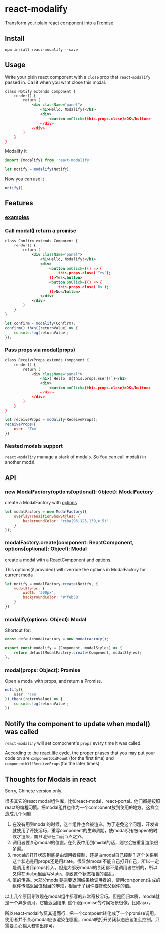 # react-modalify

Transform your plain react component into a [Promise](https://developer.mozilla.org/en-US/docs/Web/JavaScript/Reference/Global_Objects/Promise)

## Install

```shell
npm install react-modalify --save
```

## Usage

Write your plain react component with a ```close``` prop that ```react-modalify``` passed in. Call it when you want close this modal.

```xml
class Notify extends Component {
    render() {
        return (
            <div className="panel">
                <h1>Hello, Modalify!</h1>
                <div>
                    <button onClick={this.props.close}>OK</button>
                </div>
            </div>
        )
    }
}
```

Modalify it

```js
import {modalify} from 'react-modalify'

let notify = modalify(Notify);
```

Now you can use it

```js
notify()
```

## Features

### [examples](http://youngjay.github.io/react-modalify/examples/examples.html)

### Call modal() return a promise

```xml
class Confirm extends Component {
    render() {
        return (
            <div className="panel">
                <h1>Hello, Modalify!</h1>
                <div>
                    <button onClick={() => {
                        this.props.close('Yes');
                    }}>Yes</button>
                    <button onClick={() => {
                        this.props.close('No');
                    }}>No</button>
                </div>
            </div>
        )
    }
}
```

```js
let confirm = modalify(Confirm);
confirm().then((returnValue) => {
	console.log(returnValue);
});
```

### Pass props via modal(props)

```xml
class ReceiveProps extends Component {
    render() {
        return (
            <div className="panel">
                <h1>{`Hello, ${this.props.user}!`}</h1>
                <div>
                    <button onClick={this.props.close}>OK</button>
                </div>
            </div>
        )
    }
}
```

```js
let receiveProps = modalify(ReceiveProps);
receiveProps({
	user: 'Tom'
})
```

### Nested modals support

```react-modalify``` manage a stack of modals. So You can call modal() in another modal.

## API

### new ModalFactory(options[optional]: Object): ModalFactory

create a ModalFactory with [options](https://github.com/youngjay/react-modalify/blob/master/src/ModalFactory.js#L10-L53)

```js
let modalFactory = new ModalFactory({
    overlayTransitionShowStyles: {
        backgroundColor: 'rgba(96,125,139,0.5)'        
    }
});
```

### modalFactory.create(component: ReactComponent, options[optional]: Object): Modal

create a modal with a ReactComponent and [options](https://github.com/youngjay/react-modalify/blob/master/src/ModalFactory.js#L10-L53).

This options(if provided) will override the options in ModalFactory for current modal.

```js
let notify = modalFactory.create(Notify, {
    modalStyles: {	
        width: '300px',
        backgroundColor: '#ffeb38'   
	}
})
```

### modalify(options: Object): Modal

Shortcut for:

```js
const defaultModalFactory = new ModalFactory();

export const modalify = (Component, modalStyles) => {
    return defaultModalFactory.create(Component, modalStyles);
};
```

### modal(props: Object): Promise

Open a modal with props, and return a Promise.

```js
notify({
	user: 'Tom'
}).then((returnValue) => {
	console.log(returnValue);
})
```

## Notify the component to update when modal() was called

```react-modalify``` will set component's ```props``` every time it was called.

According to the [react life cycle](http://facebook.github.io/react/docs/component-specs.html), the proper phases that you may put your code on are ```componentDidMount``` (for the first time) and ```componentWillReceiveProps```(for the later times)

## Thoughts for Modals in react

Sorry, Chinese version only.

很多其它的react modal组件库，比如react-modal，react-portal。他们都是按照react的编程习惯。把modal组件也作为一个component放到使用的地方。这样会造成几个问题：

1. 在没有用到modal的时候，这个组件也会被渲染。为了避免这个问题，开发者就使用了奇技淫巧，重写component的生命周期，使modal只有被open的时候才渲染，而且渲染在当前节点之外。
1. 调用者要关心modal的位置。在列表中用到modal的话，则它会被重复渲染很多遍。
1. modal的打开状态到底是由调用者控制，还是由modal自己控制？这个关系到这个状态是用props还是用state。很显然modal不能自己打开自己，所以一定是调用者用props传入。但是大部分modal的关闭都不是调用者控制的，所以又得在dialog里面写state。导致这个状态相当的混乱。
1. 值的传递。大部分modal是需要返回结果给调用者的，使用component生成的组件传递返回值相当的麻烦，相当于子组件要修改父组件的值。

以上几个原因导致现在modal组件都写的非常奇技淫巧。但是回归本质，modal就是一个异步调用，它能返回结果, 这个跟promise的时候场景很像，比如ajax。

所以react-modalify反其道而行，把一个compoent转化成了一个promise调用。使用者并不关心modal应该渲染在哪里，modal的打开关闭状态应该怎么控制。只需要关心输入和输出即可。
